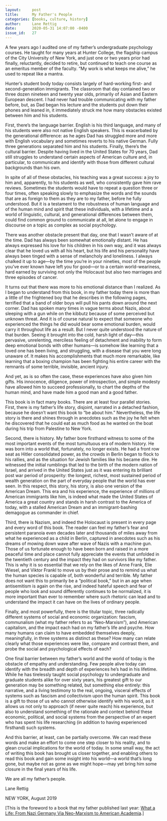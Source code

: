 ```yaml
---
layout:     post
title:      My Father's People
categories: [books, culture, history]
author:     Lane Rettig
date:       2020-05-31 14:07:00 -0400
issue_id:   27
---
```

A few years ago I audited one of my father’s undergraduate psychology courses. He taught for many years at Hunter College, the flagship campus of the City University of New York, and just one or two years prior had finally, reluctantly, decided to retire, but continued to teach one course as an emeritus member of the faculty. “My work is what keeps me alive,” he used to repeat like a mantra.

Hunter’s student body today consists largely of hard-working first- and second-generation immigrants. The classroom that day contained two or three dozen nineteen and twenty year olds, primarily of Asian and Eastern European descent. I had never had trouble communicating with my father before, but, as Dad began his lecture and the students put down their phones and leaned in, it immediately struck me how many obstacles existed between him and his students.

First, there’s the language barrier. English is his third language, and many of his students were also not native English speakers. This is exacerbated by the generational difference: as he ages Dad has struggled more and more with English vocabulary and sometimes reverts to his native German. Fully three generations separated him and his students. Finally, there’s the cultural barrier. Despite having lived in the United States for 70 years, Dad still struggles to understand certain aspects of American culture and, in particular, to communicate and identify with those from different cultural backgrounds than his own.

In spite of all of these obstacles, his teaching was a great success: a joy to him and, apparently, to his students as well, who consistently gave him rave reviews. Sometimes the students would have to repeat a question three or four times, often speaking slowly to emphasize the words and the sounds that are as foreign to them as they are to my father, before he fully understood. But it is a testament to the robustness of human language and of the human mind and spirit that these individuals, with a lifetime and a world of linguistic, cultural, and generational differences between them, could find common ground to communicate at all, let alone to engage in discourse on a topic as complex as social psychology.

There was another obstacle present that day, one that I wasn’t aware of at the time. Dad has always been somewhat emotionally distant. He has always expressed his love for his children in his own way, and it was always clear that he loved us with all his heart, but his life and his personality have always been tinged with a sense of melancholy and loneliness. I always chalked it up to age—by the time you’re in your nineties, most of the people you’ve ever known have left you for good—or to a certain world-weariness, hard earned by surviving not only the Holocaust but also two marriages and three episodes of cancer.

It turns out that there was more to his emotional distance than I realized. As I began to understand from this book, in my father today there is more than a little of the frightened boy that he describes in the following pages, terrified that a band of older boys will pull his pants down around the next corner. Dad has spoken many times in vague terms about Nazis, about sleeping with a gun while on the kibbutz because of some perceived but unknown threat. And it is of course natural to expect that someone who experienced the things he did would bear some emotional burden, would carry it throughout life as a result. But I never quite understood the nature of that burden. Seeing it brought into the cold, harsh light of day—this pervasive, unrelenting, merciless feeling of detachment and inability to form deep emotional bonds with other humans—is somehow like learning that a loved one has been living, and struggling, with a disease that you were long unaware of. It makes his accomplishments that much more remarkable, like learning that a boxing champion has been fighting his entire career with the remnants of some terrible, invisible, ancient injury.

And yet, as is so often the case, these experiences have also given him gifts. His innocence, diligence, power of introspection, and simple modesty have allowed him to succeed professionally, to chart the depths of the human mind, and have made him a good man and a good father.

This book is in fact many books. There are at least four parallel stories. First, there is my father’s life story, disjoint, narrated in a detached fashion, because he doesn’t want this book to “be about him.” Nevertheless, the life story is there and shines through in anecdotes such as the joy he felt when he discovered that he could eat as much food as he wanted on the boat during his trip from Palestine to New York.

Second, there is history. My father bore firsthand witness to some of the most important events of the most tumultuous era of modern history. He was born into a world that, fortunately, no longer exists. He had a front row seat as Hitler consolidated power, as the crowds in Berlin began to flock to his rallies, and as the situation for Jewish families like his became dire. He witnessed the initial rumblings that led to the birth of the modern nation of Israel, and arrived in the United States just as it was entering its brilliant post war period of prosperity: the longest, richest, most sustained period of wealth generation on the part of everyday people that the world has ever seen. In this respect, this story, his story, is also one version of the American Dream. This era and his experience, the experience of millions of American immigrants like him, is indeed what made the United States of America a great country and stands in harsh contrast to the America of today, with a stalled American Dream and an immigrant-bashing demagogue as commander in chief.

Third, there is Nazism, and indeed the Holocaust is present in every page and every word of this book. The reader can feel my father’s fear and persistent paranoia even decades later and thousands of miles away from what he experienced as a child in Berlin, captured in anecdotes such as his dreams of mowing down wave after wave of Nazis with a machine gun. Those of us fortunate enough to have been born and raised in a more peaceful time and place cannot fully appreciate the events that unfolded in the twentieth century and the impact they had on survivors like my father. This is why it is so essential that we rely on the likes of Anne Frank, Elie Wiesel, and Viktor Frankl to move us by their prose and to remind us what the human species is capable of, both wonderful and terrible. My father does not want this to primarily be a “political book,” but in an age when antisemitism is again on the rise, and indeed hateful speech and fear of people who look and sound differently continues to be normalized, it is more important than ever to remember where such rhetoric can lead and to understand the impact it can have on the lives of ordinary people.

Finally, and most powerfully, there is the titular topic, three radically different systems of social and economic organization: fascism, communalism (what my father refers to as “Neo-Marxism”), and American capitalism, and the impact each had on my father’s life and psyche. How many humans can claim to have embedded themselves deeply, meaningfully, in three systems as distinct as these? How many can relate clearly what those experiences were like, compare and contrast them, and probe the social and psychological effects of each?

One final barrier between my father’s world and the world of today is the obstacle of empathy and understanding. Few people alive today can identify with the breadth and depth of experiences he’s had in his lifetime. While he has tirelessly taught social psychology to undergraduate and graduate students alike for over sixty years, his greatest gift to our generation may be something related, but something else entirely: this narrative, and a living testimony to the real, ongoing, visceral effects of systems such as fascism and collectivism upon the human spirit. This book is a gift to those of us who cannot otherwise identify with his world, as it allows us not only to approach (if never quite reach) his experience, but also to understand something of the rationale and context behind these economic, political, and social systems from the perspective of an expert who has spent his life researching (in addition to having experienced firsthand) such systems.

And this barrier, at least, can be partially overcome. We can read these words and make an effort to come one step closer to his reality, and to glean crucial implications for the world of today. In some small way, the act of writing this book has brought us closer together, and enabling others to read this book and gain some insight into his world—a world that’s long gone, but maybe not as gone as we might hope—may yet bring him some closure in the final years of his life.

We are all my father’s people.

Lane Rettig

NEW YORK, August 2019

[This is the foreword to a book that my father published last year: [What a Life: From Nazi Germany Via Neo-Marxism to American Academia](https://www.google.com/books/edition/_/N5hMygEACAAJ?hl=en).]

